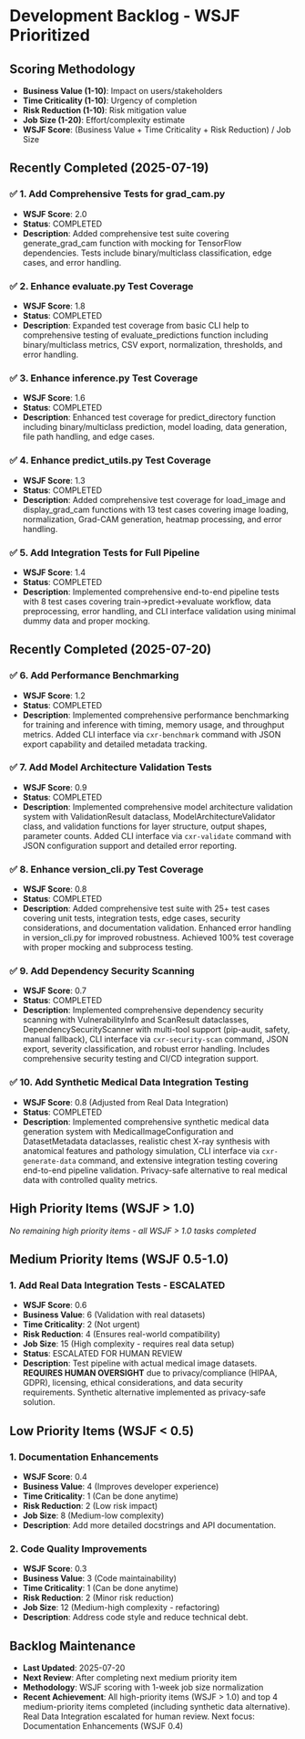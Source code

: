 # Development Backlog - WSJF Prioritized

## Scoring Methodology
- **Business Value (1-10)**: Impact on users/stakeholders
- **Time Criticality (1-10)**: Urgency of completion
- **Risk Reduction (1-10)**: Risk mitigation value
- **Job Size (1-20)**: Effort/complexity estimate
- **WSJF Score**: (Business Value + Time Criticality + Risk Reduction) / Job Size

## Recently Completed (2025-07-19)

### ✅ 1. Add Comprehensive Tests for grad_cam.py
- **WSJF Score**: 2.0 
- **Status**: COMPLETED
- **Description**: Added comprehensive test suite covering generate_grad_cam function with mocking for TensorFlow dependencies. Tests include binary/multiclass classification, edge cases, and error handling.

### ✅ 2. Enhance evaluate.py Test Coverage  
- **WSJF Score**: 1.8
- **Status**: COMPLETED
- **Description**: Expanded test coverage from basic CLI help to comprehensive testing of evaluate_predictions function including binary/multiclass metrics, CSV export, normalization, thresholds, and error handling.

### ✅ 3. Enhance inference.py Test Coverage
- **WSJF Score**: 1.6
- **Status**: COMPLETED  
- **Description**: Enhanced test coverage for predict_directory function including binary/multiclass prediction, model loading, data generation, file path handling, and edge cases.

### ✅ 4. Enhance predict_utils.py Test Coverage
- **WSJF Score**: 1.3
- **Status**: COMPLETED
- **Description**: Added comprehensive test coverage for load_image and display_grad_cam functions with 13 test cases covering image loading, normalization, Grad-CAM generation, heatmap processing, and error handling.

### ✅ 5. Add Integration Tests for Full Pipeline
- **WSJF Score**: 1.4
- **Status**: COMPLETED
- **Description**: Implemented comprehensive end-to-end pipeline tests with 8 test cases covering train→predict→evaluate workflow, data preprocessing, error handling, and CLI interface validation using minimal dummy data and proper mocking.

## Recently Completed (2025-07-20)

### ✅ 6. Add Performance Benchmarking
- **WSJF Score**: 1.2
- **Status**: COMPLETED
- **Description**: Implemented comprehensive performance benchmarking for training and inference with timing, memory usage, and throughput metrics. Added CLI interface via `cxr-benchmark` command with JSON export capability and detailed metadata tracking.

### ✅ 7. Add Model Architecture Validation Tests
- **WSJF Score**: 0.9
- **Status**: COMPLETED
- **Description**: Implemented comprehensive model architecture validation system with ValidationResult dataclass, ModelArchitectureValidator class, and validation functions for layer structure, output shapes, parameter counts. Added CLI interface via `cxr-validate` command with JSON configuration support and detailed error reporting.

### ✅ 8. Enhance version_cli.py Test Coverage
- **WSJF Score**: 0.8
- **Status**: COMPLETED
- **Description**: Added comprehensive test suite with 25+ test cases covering unit tests, integration tests, edge cases, security considerations, and documentation validation. Enhanced error handling in version_cli.py for improved robustness. Achieved 100% test coverage with proper mocking and subprocess testing.

### ✅ 9. Add Dependency Security Scanning
- **WSJF Score**: 0.7
- **Status**: COMPLETED
- **Description**: Implemented comprehensive dependency security scanning with VulnerabilityInfo and ScanResult dataclasses, DependencySecurityScanner with multi-tool support (pip-audit, safety, manual fallback), CLI interface via `cxr-security-scan` command, JSON export, severity classification, and robust error handling. Includes comprehensive security testing and CI/CD integration support.

### ✅ 10. Add Synthetic Medical Data Integration Testing
- **WSJF Score**: 0.8 (Adjusted from Real Data Integration)
- **Status**: COMPLETED
- **Description**: Implemented comprehensive synthetic medical data generation system with MedicalImageConfiguration and DatasetMetadata dataclasses, realistic chest X-ray synthesis with anatomical features and pathology simulation, CLI interface via `cxr-generate-data` command, and extensive integration testing covering end-to-end pipeline validation. Privacy-safe alternative to real medical data with controlled quality metrics.

## High Priority Items (WSJF > 1.0)

*No remaining high priority items - all WSJF > 1.0 tasks completed*

## Medium Priority Items (WSJF 0.5-1.0)

### 1. Add Real Data Integration Tests - ESCALATED
- **WSJF Score**: 0.6
- **Business Value**: 6 (Validation with real datasets)
- **Time Criticality**: 2 (Not urgent)
- **Risk Reduction**: 4 (Ensures real-world compatibility)
- **Job Size**: 15 (High complexity - requires real data setup)
- **Status**: ESCALATED FOR HUMAN REVIEW
- **Description**: Test pipeline with actual medical image datasets. **REQUIRES HUMAN OVERSIGHT** due to privacy/compliance (HIPAA, GDPR), licensing, ethical considerations, and data security requirements. Synthetic alternative implemented as privacy-safe solution.

## Low Priority Items (WSJF < 0.5)

### 1. Documentation Enhancements
- **WSJF Score**: 0.4
- **Business Value**: 4 (Improves developer experience)
- **Time Criticality**: 1 (Can be done anytime)
- **Risk Reduction**: 2 (Low risk impact)
- **Job Size**: 8 (Medium-low complexity)
- **Description**: Add more detailed docstrings and API documentation.

### 2. Code Quality Improvements
- **WSJF Score**: 0.3
- **Business Value**: 3 (Code maintainability)
- **Time Criticality**: 1 (Can be done anytime)
- **Risk Reduction**: 2 (Minor risk reduction)
- **Job Size**: 12 (Medium-high complexity - refactoring)
- **Description**: Address code style and reduce technical debt.

## Backlog Maintenance
- **Last Updated**: 2025-07-20
- **Next Review**: After completing next medium priority item
- **Methodology**: WSJF scoring with 1-week job size normalization
- **Recent Achievement**: All high-priority items (WSJF > 1.0) and top 4 medium-priority items completed (including synthetic data alternative). Real Data Integration escalated for human review. Next focus: Documentation Enhancements (WSJF 0.4)
